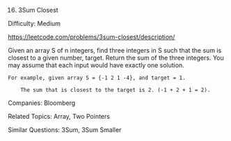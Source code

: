 16. 3Sum Closest

Difficulty: Medium

https://leetcode.com/problems/3sum-closest/description/

Given an array S of n integers, find three integers in S such that the sum is closest to a given number, target. Return the sum of the three integers. You may assume that each input would have exactly one solution.

```
For example, given array S = {-1 2 1 -4}, and target = 1.

    The sum that is closest to the target is 2. (-1 + 2 + 1 = 2).
```

Companies: Bloomberg

Related Topics: Array, Two Pointers

Similar Questions: 3Sum, 3Sum Smaller
